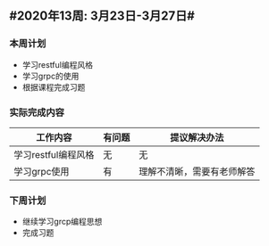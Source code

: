 ## #2020年13周: 3月23日-3月27日#

### 本周计划

* 学习restful编程风格
* 学习grpc的使用
* 根据课程完成习题

### 实际完成内容

| 工作内容 | 有问题 | 提议解决办法 |
| ------ | ------ | ------ |
| 学习restful编程风格 | 无 | 无 |
| 学习grpc使用 | 有 | 理解不清晰，需要有老师解答 |

### 下周计划

* 继续学习grcp编程思想
* 完成习题